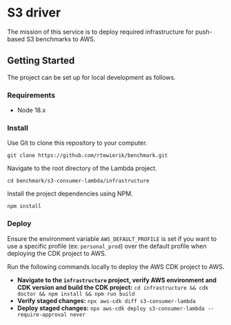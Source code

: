 # S3 driver

The mission of this service is to deploy required infrastructure for push-based S3 benchmarks to AWS.

## Getting Started

The project can be set up for local development as follows.

### Requirements

* Node 18.x

### Install

Use Git to clone this repository to your computer.

```
git clone https://github.com/rtewierik/benchmark.git
```

Navigate to the root directory of the Lambda project.

``
cd benchmark/s3-consumer-lambda/infrastructure
``

Install the project dependencies using NPM.

```
npm install
```

### Deploy

Ensure the environment variable `AWS_DEFAULT_PROFILE` is set if you want to use a specific profile (ex: `personal_prod`) over the default profile when deploying the CDK project to AWS.

Run the following commands locally to deploy the AWS CDK project to AWS.

* **Navigate to the `infrastructure` project, verify AWS environment and CDK version and build the CDK project:** `cd infrastructure && cdk doctor && npm install && npm run build`
* **Verify staged changes:** `npx aws-cdk diff s3-consumer-lambda`
* **Deploy staged changes:** `npx aws-cdk deploy s3-consumer-lambda --require-approval never`

